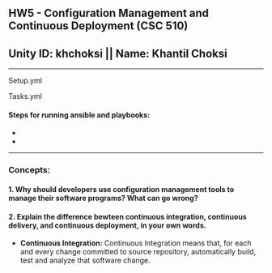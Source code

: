 ## HW5 - Configuration Management and Continuous Deployment (CSC 510)  
## Unity ID: khchoksi    ||   Name: Khantil Choksi

-----------------------------------
Setup.yml  

Tasks.yml  

#### Steps for running ansible and playbooks:    
-   
-   
----------------------------------------------
### Concepts:  
#### 1. Why should developers use configuration management tools to manage their software programs? What can go wrong?  
#### 2. Explain the difference bewteen continuous integration, continuous delivery, and continuous deployment, in your own words.  
  * **Continuous Integration:**  Continuous Integration means that, for each and every change committed to source repository, 
automatically build, test and analyze that software change.  
